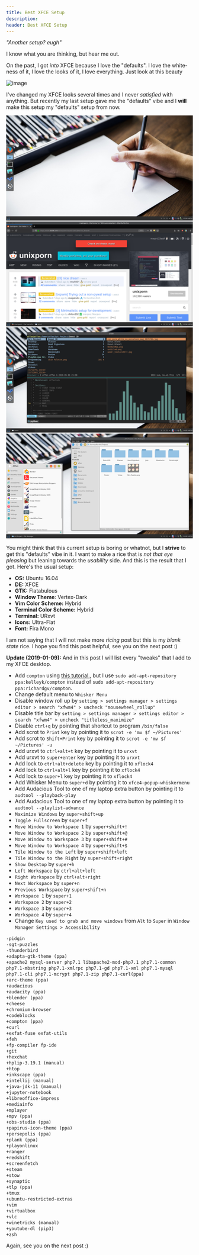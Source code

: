 ```yaml
---
title: Best XFCE Setup
description:
header: Best XFCE Setup
---
```


*"Another setup? eugh"*

I know what you are thinking, but hear me out.

On the past, I got *into* XFCE because I love the "defaults". I love the white-ness of it, I love the looks of it, I love everything. Just look at this beauty

![image](https://spins.fedoraproject.org/static/images/screenshots/screenshot-xfce.jpg "Default XFCE Looks")

I've changed my XFCE looks several times and I never *satisfied* with anything. But recently my last setup gave me the "defaults" vibe and I **will** make this setup my "defaults" setup from now.

![image](/img/xfce-simple/simple-clean.png "Clean")
![image](/img/xfce-simple/simple-browser.png "Browser")
![image](/img/xfce-simple/simple-terminal.png "Terminal")
![image](/img/xfce-simple/simple-white.png "White")

You might think that this current setup is boring or whatnot, but I **strive** to get this "defaults" vibe in it. I want to make a rice that is *not that eye pleasing* but leaning towards the *usability* side. And this is the result that I got. Here's the usual setup:

* **OS:** Ubuntu 16.04
* **DE:** XFCE
* **GTK:** Flatabulous
* **Window Theme**: Vertex-Dark
* **Vim Color Scheme:** Hybrid
* **Terminal Color Scheme:** Hybrid
* **Terminal:** URxvt
* **Icons:** Ultra-Flat
* **Font:** Fira Mono

I am not saying that I will not make more *ricing* post but this is my *blank state* rice. I hope you find this post helpful, see you on the next post :)

**Update (2019-01-09):** And in this post I will list every "tweaks" that I add to my XFCE desktop.

* Add `compton` using [this tutorial.](http://duncanlock.net/blog/2013/06/07/how-to-switch-to-compton-for-beautiful-tear-free-compositing-in-xfce/), but I use `sudo add-apt-repository ppa:kelleyk/compton` instead of `sudo add-apt-repository ppa:richardgv/compton`.
* Change default menu to `Whisker Menu`
* Disable window roll up by `setting > settings manager > settings editor > search "xfwm4" > uncheck "mousewheel_rollup"`
* Disable title bar by `setting > settings manager > settings editor > search "xfwm4" > uncheck "titleless_maximize"`
* Disable `ctrl+q` by pointing that shortcut to program `/bin/false`
* Add scrot to `Print` key by pointing it to `scrot -e 'mv $f ~/Pictures'`
* Add scrot to `Shift+Print` key by pointing it to `scrot -e 'mv $f ~/Pictures' -u`
* Add urxvt to `ctrl+alt+t` key by pointing it to `urxvt`
* Add urxvt to `super+enter` key by pointing it to `urxvt`
* Add lock to `ctrl+alt+delete` key by pointing it to `xflock4`
* Add lock to `ctrl+alt+l` key by pointing it to `xflock4`
* Add lock to `super+l` key by pointing it to `xflock4`
* Add Whisker Menu to `super+d` by pointing it to `xfce4-popup-whiskermenu`
* Add Audacious Tool to one of my laptop extra button by pointing it to `audtool --playback-play`
* Add Audacious Tool to one of my laptop extra button by pointing it to `audtool --playlist-advance`
* `Maximize Windows` by `super+shift+up`
* `Toggle Fullscreen` by `super+f`
* `Move Window to Workspace 1` by `super+shift+!`
* `Move Window to Workspace 2` by `super+shift+@`
* `Move Window to Workspace 3` by `super+shift+#`
* `Move Window to Workspace 4` by `super+shift+$`
* `Tile Window to the Left` by `super+shift+left`
* `Tile Window to the Right` by `super+shift+right`
* `Show Desktop` by `super+h`
* `Left Workspace` by `ctrl+alt+left`
* `Right Workspace` by `ctrl+alt+right`
* `Next Workspace` by `super+n`
* `Previous Workspace` by `super+shift+n`
* `Workspace 1` by `super+1`
* `Workspace 2` by `super+2`
* `Workspace 3` by `super+3`
* `Workspace 4` by `super+4`
* Change `Key used to grab and move windows` from `Alt` to `Super` in `Window Manager Settings > Accessibility`

```
-pidgin
-sgt-puzzles
-thunderbird
+adapta-gtk-theme (ppa)
+apache2 mysql-server php7.1 libapache2-mod-php7.1 php7.1-common php7.1-mbstring php7.1-xmlrpc php7.1-gd php7.1-xml php7.1-mysql php7.1-cli php7.1-mcrypt php7.1-zip php7.1-curl(ppa)
+arc-theme (ppa)
+audacious
+audacity (ppa)
+blender (ppa)
+cheese
+chromium-browser
+codeblocks
+compton (ppa)
+curl
+exfat-fuse exfat-utils
+feh
+fp-compiler fp-ide
+git
+hexchat
+hplip-3.19.1 (manual)
+htop
+inkscape (ppa)
+intellij (manual)
+java-jdk-11 (manual)
+jupyter-notebook
+libreoffice-impress
+mediainfo
+mplayer
+mpv (ppa)
+obs-studio (ppa)
+papirus-icon-theme (ppa)
+persepolis (ppa)
+plank (ppa)
+playonlinux
+ranger
+redshift
+screenfetch
+steam
+stow
+synaptic
+tlp (ppa)
+tmux
+ubuntu-restricted-extras
+vim
+virtualbox
+vlc
+winetricks (manual)
+youtube-dl (pip3)
+zsh
```

Again, see you on the next post :)
